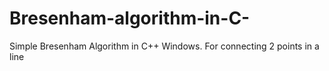# Bresenham-algorithm-in-C-
Simple Bresenham Algorithm in C++ Windows. For connecting 2 points in a line
